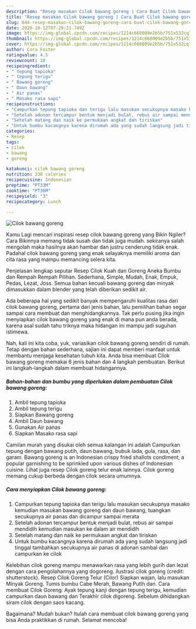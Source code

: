 ```yaml
---
description: "Resep masakan Cilok bawang goreng | Cara Buat Cilok bawang goreng Yang Sempurna"
title: "Resep masakan Cilok bawang goreng | Cara Buat Cilok bawang goreng Yang Sempurna"
slug: 644-resep-masakan-cilok-bawang-goreng-cara-buat-cilok-bawang-goreng-yang-sempurna
date: 2020-10-12T07:20:21.749Z
image: https://img-global.cpcdn.com/recipes/1214c668009e2b5b/751x532cq70/cilok-bawang-goreng-foto-resep-utama.jpg
thumbnail: https://img-global.cpcdn.com/recipes/1214c668009e2b5b/751x532cq70/cilok-bawang-goreng-foto-resep-utama.jpg
cover: https://img-global.cpcdn.com/recipes/1214c668009e2b5b/751x532cq70/cilok-bawang-goreng-foto-resep-utama.jpg
author: Cora Foster
ratingvalue: 4.5
reviewcount: 10
recipeingredient:
- " tepung tapioka"
- " tepung terigu"
- " Bawang goreng"
- " Daun bawang"
- " Air panas"
- " Masako rasa sapi"
recipeinstructions:
- "Campurkan tepung tapioka dan terigu lalu masukan secukupnya masako kemudian masukan bawang goreng dan daun bawang, tuangkan secukupnya air panas dan dicampur sampai merata"
- "Setelah adonan tercampur bentuk menjadi bulat, rebus air sampai mendidih kemudian masukan ke dalam air mendidih"
- "Setelah matang dan naik ke permukaan angkat dan tiriskan"
- "Untuk bumbu kacangnya karena dirumah ada yang sudah langsung jadi tinggal tambahkan secukupnya air panas di adonan sambal dan campurkan ke cilok"
categories:
- Resep
tags:
- cilok
- bawang
- goreng

katakunci: cilok bawang goreng 
nutrition: 238 calories
recipecuisine: Indonesian
preptime: "PT33M"
cooktime: "PT36M"
recipeyield: "3"
recipecategory: Lunch

---
```



![Cilok bawang goreng](https://img-global.cpcdn.com/recipes/1214c668009e2b5b/751x532cq70/cilok-bawang-goreng-foto-resep-utama.jpg)

Kamu Lagi mencari inspirasi resep cilok bawang goreng yang Bikin Ngiler? Cara Bikinnya memang tidak susah dan tidak juga mudah. sekiranya salah mengolah maka hasilnya akan hambar dan justru cenderung tidak enak. Padahal cilok bawang goreng yang enak selayaknya memiliki aroma dan cita rasa yang mampu memancing selera kita.

Penjelasan lengkap seputar Resep Cilok Kuah dan Goreng Aneka Bumbu dan Rempah Rempah Pilihan. Sederhana, Simple, Mudah, Enak, Empuk, Pedas, Lezat, Joss. Semua bahan kecuali bawang goreng dan minyak dimasukkan dalam blender yang telah diberikan sedikit air.

Ada beberapa hal yang sedikit banyak mempengaruhi kualitas rasa dari cilok bawang goreng, pertama dari jenis bahan, lalu pemilihan bahan segar sampai cara membuat dan menghidangkannya. Tak perlu pusing jika ingin menyiapkan cilok bawang goreng yang enak di mana pun anda berada, karena asal sudah tahu triknya maka hidangan ini mampu jadi suguhan istimewa.


Nah, kali ini kita coba, yuk, variasikan cilok bawang goreng sendiri di rumah. Tetap dengan bahan sederhana, sajian ini dapat memberi manfaat untuk membantu menjaga kesehatan tubuh kita. Anda bisa membuat Cilok bawang goreng memakai 6 jenis bahan dan 4 langkah pembuatan. Berikut ini langkah-langkah dalam membuat hidangannya.

<!--inarticleads1-->

##### Bahan-bahan dan bumbu yang diperlukan dalam pembuatan Cilok bawang goreng:

1. Ambil  tepung tapioka
1. Ambil  tepung terigu
1. Siapkan  Bawang goreng
1. Ambil  Daun bawang
1. Gunakan  Air panas
1. Siapkan  Masako rasa sapi


Camilan murah yang disukai oleh semua kalangan ini adalah Campurkan tepung dengan bawang putih, daun bawang, bubuk lada, gula, rasa, dan garam. Bawang goreng is an Indonesian crispy fried shallots condiment, a popular garnishing to be sprinkled upon various dishes of Indonesian cuisine. Lihat juga resep Cilok goreng telur enak lainnya. Cilok goreng memang cukup berbeda dengan cilok secara umumnya. 

<!--inarticleads2-->

##### Cara menyiapkan Cilok bawang goreng:

1. Campurkan tepung tapioka dan terigu lalu masukan secukupnya masako kemudian masukan bawang goreng dan daun bawang, tuangkan secukupnya air panas dan dicampur sampai merata
1. Setelah adonan tercampur bentuk menjadi bulat, rebus air sampai mendidih kemudian masukan ke dalam air mendidih
1. Setelah matang dan naik ke permukaan angkat dan tiriskan
1. Untuk bumbu kacangnya karena dirumah ada yang sudah langsung jadi tinggal tambahkan secukupnya air panas di adonan sambal dan campurkan ke cilok


Kelebihan cilok goreng mampu menawarkan rasa yang lebih gurih dan lezat dengan cara pengolahannya yang dogoreng. ilustrasi cilok goreng (credit: shutterstock). Resep Cilok Goreng Telur (Cilor) Siapkan wajan, lalu masukan Minyak Goreng. Tumis bumbu Cabe Merah, Bawang Putih dan. Cara membuat Cilok Goreng: Ayak tepung kanji dengan tepung terigu, kemudian campurkan daun bawang dan Terakhir cilok digoreng. Sebelum dihidangkan siram cilok dengan saos kacang. 

Bagaimana? Mudah bukan? Itulah cara membuat cilok bawang goreng yang bisa Anda praktikkan di rumah. Selamat mencoba!
